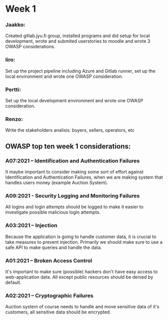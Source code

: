 # Week 1

### Jaakko: 
Created gitlab.jyu.fi group, installed programs and did setup 
for local development, wrote and submited userstories to moodle and wrote 3 
OWASP considerations.

### Iiro:
Set up the project pipeline including Azure and Gitlab runner, set up the local environment and wrote one OWASP consideration.

### Pertti:
Set up the local development environment and wrote one OWASP consideration.

### Renzo:
Write the stakeholders analisis: buyers, sellers, operators, etc

## OWASP top ten week 1 considerations:

### A07:2021 – Identification and Authentication Failures
It maybe important to consider making some sort of effort against 
Identification and Authentication Failures, when we are making system that
handles users money (example Auction System).

### A09:2021 - Security Logging and Monitoring Failures
All logins and login attempts should be logged to make it easier to investigate possible malicious login attempts.

### A03:2021 – Injection
Because the application is going to handle customer data, it is crucial to take measures to prevent injection. Primarily we
should make sure to use a safe API to make queries and handle the data.

### A01:2021 – Broken Access Control
It's important to make sure (possible) hackers don't have easy access to web-application data. All except public resources should be denied by default.

### A02:2021 – Cryptographic Failures
Auction system of course needs to handle and move sensitive data of it's customers,
all sensitive data should be encrypted.